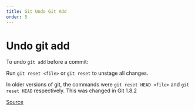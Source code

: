 ```yaml
---
title: Git Undo Git Add
order: 5
---
```

# Undo git add

To undo `git add` before a commit:

Run `git reset <file>` or `git reset` to unstage all changes.

In older versions of git, the commands were `git reset HEAD <file>` and `git reset HEAD` respectively. This was changed in Git 1.8.2

[Source](http://stackoverflow.com/questions/348170/undo-git-add-before-commit/348234#348234)
